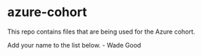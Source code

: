 # azure-cohort

This repo contains files that are being used for the Azure cohort.

Add your name to the list below.
    - Wade Good
    